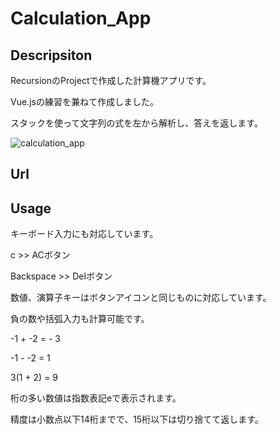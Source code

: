 # Calculation_App

## Descripsiton
RecursionのProjectで作成した計算機アプリです。

Vue.jsの練習を兼ねて作成しました。

スタックを使って文字列の式を左から解析し、答えを返します。

![calculation_app](https://user-images.githubusercontent.com/101968115/172043605-20ac84f1-aef4-466a-93d2-1ea0fcc292b0.png)

## Url


## Usage
キーボード入力にも対応しています。

c  >>  ACボタン

Backspace  >> Delボタン

数値、演算子キーはボタンアイコンと同じものに対応しています。


負の数や括弧入力も計算可能です。

-1 + -2 = - 3

-1 - -2 = 1

3(1 + 2) = 9 

桁の多い数値は指数表記eで表示されます。

精度は小数点以下14桁までで、15桁以下は切り捨てて返します。
